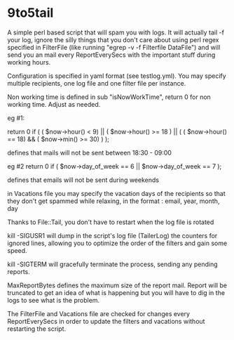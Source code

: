 # 9to5tail

A simple perl based script that will spam you with logs. It will actually tail -f your log, ignore the silly things that you don't care about using perl regex specified in FilterFile (like running "egrep -v -f Filterfile DataFile") and will send you an mail every ReportEverySecs with the important stuff during working hours.

Configuration is specified in yaml format (see testlog.yml). You may specify multiple recipients, one log file and one filter file per instance.

Non working time is defined in sub "isNowWorkTime", return 0 for non working time. Adjust as needed.

eg #1:

return 0 if ( ( $now->hour() < 9) || ( $now->hour() >= 18 ) || ( ( $now->hour() == 18) && ( $now->min() >= 30) ) ); 

defines that mails will not be sent between 18:30 - 09:00

eg #2
return 0 if ( $now->day_of_week == 6 || $now->day_of_week == 7 );

defines that emails will not be sent during weekends

in Vacations file you may specify the vacation days of the recipients so that they don't get spammed while relaxing, in the format :
email, year, month, day

Thanks to File::Tail, you don't have to restart when the log file is rotated

kill -SIGUSR1  will dump in the script's log file (TailerLog) the counters for ignored lines, allowing you to optimize the order of the filters and gain some speed.

kill -SIGTERM will gracefully terminate the process, sending any pending reports.

MaxReportBytes defines the maximum size of the report mail. Report will be truncated to get an idea of what is happening but you will have to dig in the logs to see what is the problem.

The FilterFile and Vacations file are checked for changes every ReportEverySecs in order to update the filters and vacations without restarting the script.





